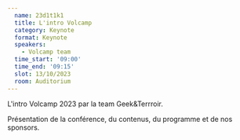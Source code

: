 ```yaml
---
  name: 23d1t1k1
  title: L'intro Volcamp
  category: Keynote
  format: Keynote
  speakers: 
    - Volcamp team
  time_start: '09:00'
  time_end: '09:15'
  slot: 13/10/2023
  room: Auditorium
---
```

L'intro Volcamp 2023 par la team Geek&Terrroir.

Présentation de la conférence, du contenus, du programme et de nos sponsors.
